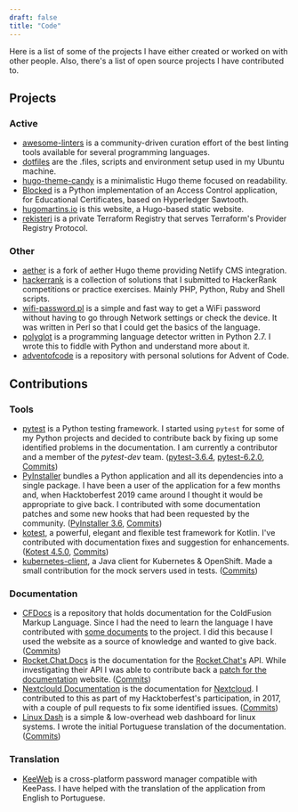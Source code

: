 ```yaml
---
draft: false
title: "Code"
---
```


Here is a list of some of the projects I have either created or worked on with other people. Also, there's a list of open source projects I have contributed to.

## Projects

### Active

- [awesome-linters](https://awesome-linters.hugomartins.io) is a community-driven curation effort of the best linting tools available for several programming languages.
- [dotfiles](https://github.com/caramelomartins/dotfiles) are the .files, scripts and environment setup used in my Ubuntu machine.
- [hugo-theme-candy](https://github.com/caramelomartins/hugo-theme-candy) is a minimalistic Hugo theme focused on readability.
- [Blocked](https://github.com/caramelomartins/Blocked) is a Python implementation of an Access Control application, for Educational Certificates, based on Hyperledger Sawtooth.
- [hugomartins.io](https://github.com/caramelomartins/website) is this website, a Hugo-based static website.
- [rekisteri](https://github.com/caramelomartins/rekisteri) is a private Terraform Registry that serves Terraform's Provider Registry Protocol.

### Other

- [aether](https://github.com/caramelomartins/aether) is a fork of aether Hugo theme providing Netlify CMS integration.
- [hackerrank](https://github.com/caramelomartins/hackerrank) is a collection of solutions that I submitted to HackerRank competitions or practice exercises. Mainly PHP, Python, Ruby and Shell scripts.
- [wifi-password.pl](https://github.com/caramelomartins/wifi-password.pl) is a simple and fast way to get a WiFi password without having to go through Network settings or check the device. It was written in Perl so that I could get the basics of the language.
- [polyglot](https://github.com/MiguelPires/polyglot) is a programming language detector written in Python 2.7. I wrote this to fiddle with Python and understand more about it.
- [adventofcode](https://github.com/caramelomartins/adventofcode) is a repository with personal solutions for Advent of Code.

## Contributions

### Tools

- [pytest](https://docs.pytest.org/en/latest/) is a Python testing framework. I started using `pytest` for some of my Python projects and decided to contribute back by fixing up some identified problems in the documentation. I am currently a contributor and a member of the _pytest-dev_ team. ([pytest-3.6.4](https://docs.pytest.org/en/latest/announce/release-3.6.4.html), [pytest-6.2.0](https://docs.pytest.org/en/latest/announce/release-6.2.0.html), [Commits](https://github.com/pytest-dev/pytest/commits?author=caramelomartins))
- [PyInstaller](https://pyinstaller.readthedocs.io/en/stable/) bundles a Python application and all its dependencies into a single package. I have been a user of the application for a few months and, when Hacktoberfest 2019 came around I thought it would be appropriate to give back. I contributed with some documentation patches and some new hooks that had been requested by the community. ([PyInstaller 3.6](https://pyinstaller.readthedocs.io/en/v3.6/CREDITS.html#contributions-to-pyinstaller-3-6), [Commits](https://github.com/pyinstaller/pyinstaller/commits?author=caramelomartins))
- [kotest](https://github.com/kotest/kotest),  a powerful, elegant and flexible test framework for Kotlin. I've contributed with documentation fixes and suggestion for enhancements. ([Kotest 4.5.0](https://kotest.io/docs/changelog.html#450-may-2021), [Commits](https://github.com/kotest/kotest/commits?author=caramelomartins))
- [kubernetes-client](https://github.com/fabric8io/kubernetes-client), a Java client for Kubernetes & OpenShift. Made a small contribution for the mock servers used in tests. ([Commits](https://github.com/fabric8io/kubernetes-client/commits?author=caramelomartins))

### Documentation

- [CFDocs](https://cfdocs.org/) is a repository that holds documentation for the ColdFusion Markup Language. Since I had the need to learn the language I have contributed with [some documents](https://github.com/foundeo/cfdocs/commits?author=caramelomartins) to the project. I did this because I used the website as a source of knowledge and wanted to give back. ([Commits](https://github.com/foundeo/cfdocs/commits?author=caramelomartins))
- [Rocket.Chat.Docs](https://rocket.chat/docs/) is the documentation for the [Rocket.Chat's](https://rocket.chat/) API. While investigating their API I was able to contribute back a [patch for the documentation](https://github.com/rocketchat/docs/commits?author=caramelomartins) website. ([Commits](https://github.com/rocketchat/docs/commits?author=caramelomartins))
- [Nextclould Documentation](https://docs.nextcloud.com/) is the documentation for [Nextcloud](https://nextcloud.com/). I contributed to this as part of my Hacktoberfest's participation, in 2017, with a couple of pull requests to fix some identified issues. ([Commits](https://github.com/nextcloud/documentation/commits?author=caramelomartins))
- [Linux Dash](https://github.com/afaqurk/linux-dash) is a simple & low-overhead web dashboard for linux systems. I wrote the initial Portuguese translation of the documentation. ([Commits](https://github.com/afaqurk/linux-dash/commits?author=caramelomartins))

### Translation

- [KeeWeb](https://github.com/keeweb/keeweb) is a cross-platform password manager compatible with KeePass. I have helped with the translation of the application from English to Portuguese.
